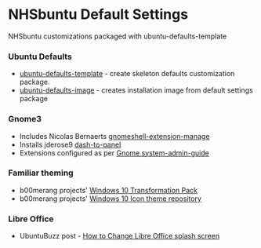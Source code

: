 # NHSbuntu Default Settings
NHSbuntu customizations packaged with ubuntu-defaults-template

### Ubuntu Defaults
* [ubuntu-defaults-template](http://manpages.ubuntu.com/manpages/zesty/man1/ubuntu-defaults-template.1.html) - create skeleton defaults customization package.
* [ubuntu-defaults-image](http://manpages.ubuntu.com/manpages/zesty/man1/ubuntu-defaults-image.1.html) - creates installation image from default settings package

### Gnome3
* Includes Nicolas Bernaerts [gnomeshell-extension-manage](https://github.com/NicolasBernaerts/ubuntu-scripts/blob/master/ubuntugnome/gnomeshell-extension-manage)
* Installs jderose9 [dash-to-panel](https://github.com/jderose9/dash-to-panel)
* Extensions configured as per [Gnome system-admin-guide](https://help.gnome.org/admin/system-admin-guide/stable/software.html.en#extension)

### Familiar theming
* b00merang projects' [Windows 10 Transformation Pack](http://b00merang.weebly.com/windows-10-transformation-pack.html)
* b00merang projects' [Windows 10 Icon theme repository](http://b00merang.weebly.com/icon-themes.html)

### Libre Office
* UbuntuBuzz post - [How to Change Libre Office splash screen](http://www.ubuntubuzz.com/2012/02/how-to-change-libreoffice-splash-screen.html)
